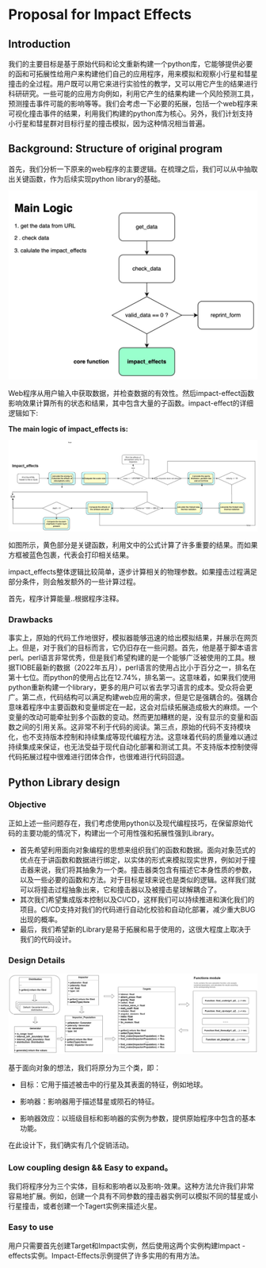 # Proposal for Impact Effects

## Introduction

我们的主要目标是基于原始代码和论文重新构建一个python库，它能够提供必要的函和可拓展性给用户来构建他们自己的应用程序，用来模拟和观察小行星和彗星撞击的全过程。用户既可以用它来进行实验性的教学，又可以用它产生的结果进行科研研究。一些可能的应用方向例如，利用它产生的结果构建一个风险预测工具，预测撞击事件可能的影响等等。我们会考虑一下必要的拓展，包括一个web程序来可视化撞击事件的结果，利用我们构建的python库为核心。另外，我们计划支持小行星和彗星群对目标行星的撞击模拟，因为这种情况相当普遍。

## Background: Structure of original program

首先，我们分析一下原来的web程序的主要逻辑。在梳理之后，我们可以从中抽取出关键函数，作为后续实现python library的基础。

![overall](../img/overall2.jpeg)

Web程序从用户输入中获取数据，并检查数据的有效性。然后impact-effect函数影响效果计算所有的状态和结果，其中包含大量的子函数。impact-effect的详细逻辑如下: 

**The main logic of impact_effects is:**

![](../img/Flowchart.jpg)

如图所示，黄色部分是关键函数，利用文中的公式计算了许多重要的结果。而如果方框被蓝色包裹，代表会打印相关结果。

impact_effects整体逻辑比较简单，逐步计算相关的物理参数。如果撞击过程满足部分条件，则会触发额外的一些计算过程。

首先，程序计算能量..根据程序注释。

### Drawbacks

事实上，原始的代码工作地很好，模拟器能够迅速的给出模拟结果，并展示在网页上。但是，对于我们的目标而言，它仍旧存在一些问题。首先，他是基于脚本语言perl。perl语言非常优秀，但是我们希望构建的是一个能够广泛被使用的工具。根据TIOBE最新的数据（2022年五月），perl语言的使用占比小于百分之一，排名在第十七位。而python的使用占比在12.74%，排名第一。这意味着，如果我们使用python重新构建一个library，更多的用户可以省去学习语言的成本。受众将会更广。第二点，代码结构可以满足构建web应用的需求，但是它是强耦合的。强耦合意味着程序中主要函数和变量绑定在一起，这会对后续拓展造成极大的麻烦。一个变量的改动可能牵扯到多个函数的变动。然而更加糟糕的是，没有显示的变量和函数之间的引用关系。这非常不利于代码的阅读。第三点，原始的代码不支持模块化，也不支持版本控制和持续集成等现代编程方法。这意味着代码的质量难以通过持续集成来保证，也无法受益于现代自动化部署和测试工具。不支持版本控制使得代码拓展过程中很难进行团体合作，也很难进行代码回退。

## Python Library design

### Objective

正如上述一些问题存在，我们考虑使用python以及现代编程技巧，在保留原始代码的主要功能的情况下，构建出一个可用性强和拓展性强到Library。
- 首先希望利用面向对象编程的思想来组织我们的函数和数据。面向对象范式的优点在于讲函数和数据进行绑定，以实体的形式来模拟现实世界，例如对于撞击器来说，我们将其抽象为一个类。撞击器类包含有描述它本身性质的参数，以及一些必要的函数和方法。对于目标星球来说也是类似的逻辑。这样我们就可以将撞击过程抽象出来，它和撞击器以及被撞击星球解耦合了。
- 其次我们希望集成版本控制以及CI/CD，这样我们可以持续推进和演化我们的项目。CI/CD支持对我们的代码进行自动化校验和自动化部署，减少重大BUG出现的概率。
- 最后，我们希望新的Library是易于拓展和易于使用的，这很大程度上取决于我们的代码设计。

### Design Details

![](../img/pythonLibraryStructure.jpg)

基于面向对象的想法，我们将原分为三个类，即：

- 目标：它用于描述被击中的行星及其表面的特征，例如地球。

- 影响器：影响器用于描述彗星或陨石的特征。

- 影响器效应：以班级目标和影响器的实例为参数，提供原始程序中包含的基本功能。

在此设计下，我们确实有几个促销活动。

### Low coupling design && Easy to expand。

我们将程序分为三个实体，目标和影响者以及影响-效果。这种方法允许我们非常容易地扩展。例如，创建一个具有不同参数的撞击器实例可以模拟不同的彗星或小行星撞击，或者创建一个Tagert实例来描述火星。

### Easy to use

用户只需要首先创建Target和Impact实例，然后使用这两个实例构建Impact - effects实例。Impact-Effects示例提供了许多实用的有用方法。